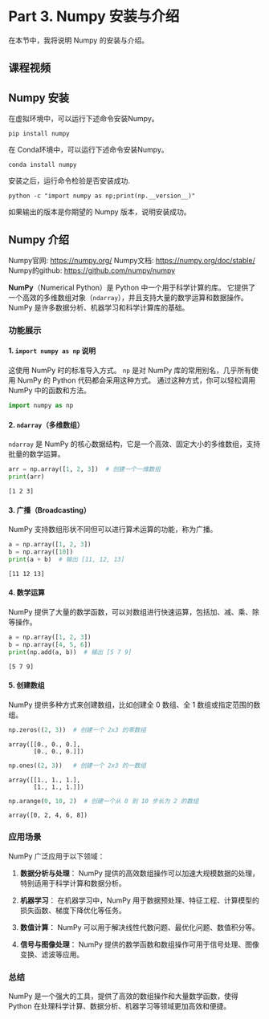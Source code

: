 # Part 3. Numpy 安装与介绍

在本节中，我将说明 Numpy 的安装与介绍。

## 课程视频

## Numpy 安装

在虚拟环境中，可以运行下述命令安装Numpy。
```
pip install numpy
```
在 Conda环境中，可以运行下述命令安装Numpy。
```
conda install numpy
```
安装之后，运行命令检验是否安装成功.
```
python -c "import numpy as np;print(np.__version__)"
```
如果输出的版本是你期望的 Numpy 版本，说明安装成功。

## Numpy 介绍

Numpy官网: https://numpy.org/
Numpy文档: https://numpy.org/doc/stable/
Numpy的github: https://github.com/numpy/numpy


**NumPy**（Numerical Python）是 Python 中一个用于科学计算的库。
它提供了一个高效的多维数组对象（`ndarray`），并且支持大量的数学运算和数据操作。
NumPy 是许多数据分析、机器学习和科学计算库的基础。

### 功能展示

#### 1. `import numpy as np` 说明
这使用 NumPy 时的标准导入方式。
`np` 是对 NumPy 库的常用别名，几乎所有使用 NumPy 的 Python 代码都会采用这种方式。
通过这种方式，你可以轻松调用 NumPy 中的函数和方法。


```python
import numpy as np
```

#### 2. `ndarray`（多维数组）
`ndarray` 是 NumPy 的核心数据结构，它是一个高效、固定大小的多维数组，支持批量的数学运算。




```python
arr = np.array([1, 2, 3])  # 创建一个一维数组
print(arr)
```

    [1 2 3]
    

#### 3. 广播（Broadcasting）
NumPy 支持数组形状不同但可以进行算术运算的功能，称为广播。




```python
a = np.array([1, 2, 3])
b = np.array([10])
print(a + b)  # 输出 [11, 12, 13]
```

    [11 12 13]
    

#### 4. 数学运算
NumPy 提供了大量的数学函数，可以对数组进行快速运算，包括加、减、乘、除等操作。




```python
a = np.array([1, 2, 3])
b = np.array([4, 5, 6])
print(np.add(a, b))  # 输出 [5 7 9]
```

    [5 7 9]
    

#### 5. 创建数组
NumPy 提供多种方式来创建数组，比如创建全 0 数组、全 1 数组或指定范围的数组。




```python
np.zeros((2, 3))  # 创建一个 2x3 的零数组
```




    array([[0., 0., 0.],
           [0., 0., 0.]])




```python
np.ones((2, 3))   # 创建一个 2x3 的一数组
```




    array([[1., 1., 1.],
           [1., 1., 1.]])




```python
np.arange(0, 10, 2)  # 创建一个从 0 到 10 步长为 2 的数组
```




    array([0, 2, 4, 6, 8])



### 应用场景

NumPy 广泛应用于以下领域：

1. **数据分析与处理**：
   NumPy 提供的高效数组操作可以加速大规模数据的处理，特别适用于科学计算和数据分析。

2. **机器学习**：
   在机器学习中，NumPy 用于数据预处理、特征工程、计算模型的损失函数、梯度下降优化等任务。

3. **数值计算**：
   NumPy 可以用于解决线性代数问题、最优化问题、数值积分等。

4. **信号与图像处理**：
   NumPy 提供的数学函数和数组操作可用于信号处理、图像变换、滤波等应用。

### 总结

NumPy 是一个强大的工具，提供了高效的数组操作和大量数学函数，使得 Python 在处理科学计算、数据分析、机器学习等领域更加高效和便捷。
